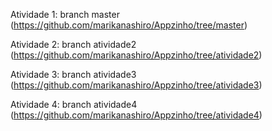 Atividade 1: branch master (https://github.com/marikanashiro/Appzinho/tree/master)

Atividade 2: branch atividade2 (https://github.com/marikanashiro/Appzinho/tree/atividade2)

Atividade 3: branch atividade3 (https://github.com/marikanashiro/Appzinho/tree/atividade3)

Atividade 4: branch atividade4 (https://github.com/marikanashiro/Appzinho/tree/atividade4)
